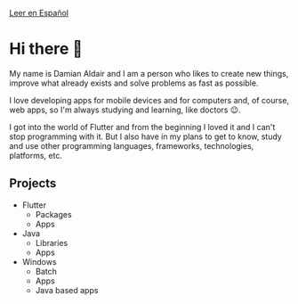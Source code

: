 [Leer en Español](../blob/master/README-ES.md)

# Hi there 👋

My name is Damian Aldair and I am a person who likes to create new things, improve what already exists and solve problems as fast as possible.

I love developing apps for mobile devices and for computers and, of course, web apps, so I'm always studying and learning, like doctors 😉.

I got into the world of Flutter and from the beginning I loved it and I can't stop programming with it. But I also have in my plans to get to know, study and use other programming languages, frameworks, technologies, platforms, etc.

## Projects

- Flutter
  - Packages
  - Apps
- Java
  - Libraries
  - Apps
- Windows
  - Batch
  - Apps
  - Java based apps
